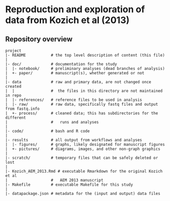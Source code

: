 Reproduction and exploration of data from Kozich et al (2013)
=======


Repository overview
--------

	project
	|- README			# the top level description of content (this file)
	|
	|- doc/				# documentation for the study
	|  |- notebook/		# preliminary analyses (dead branches of analysis)
	|  +- paper/		# manuscript(s), whether generated or not
	|
	|- data				# raw and primary data, are not changed once created
	|  |				#  the files in this directory are not maintained in repo
	|  |- references/	# reference files to be used in analysis
	|  |- raw/			# raw data, specifically fastq files and output from fastq.info
	|  +- process/		# cleaned data; this has subdirectories for the different
	|					#   runs and analyses
	|
	|- code/			# bash and R code
	|
	|- results			# all output from workflows and analyses
	|  |- figures/		# graphs, likely designated for manuscript figures
	|  +- pictures/		# diagrams, images, and other non-graph graphics
	|
	|- scratch/			# temporary files that can be safely deleted or lost
	|
	|- Kozich_AEM_2013.Rmd # executable Rmarkdown for the original Kozich et al
	|					#   AEM 2013 manuscript
	|- Makefile			# executable Makefile for this study
	|
	|- datapackage.json	# metadata for the (input and output) data files


